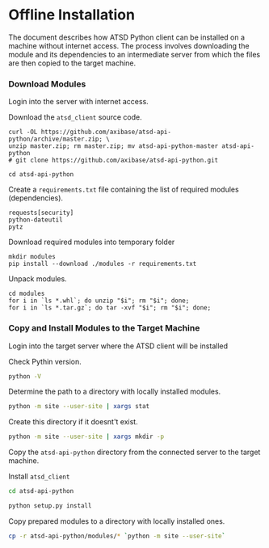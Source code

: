 # Offline Installation

The document describes how ATSD Python client can be installed on a machine without internet access. The process involves downloading the module and its dependencies to an intermediate server from which the files are then copied to the target machine.

### Download Modules

Login into the server with internet access.

Download the `atsd_client` source code.

```
curl -OL https://github.com/axibase/atsd-api-python/archive/master.zip; \
unzip master.zip; rm master.zip; mv atsd-api-python-master atsd-api-python
# git clone https://github.com/axibase/atsd-api-python.git
```

```
cd atsd-api-python
```

Create a `requirements.txt` file containing the list of required modules (dependencies).

```
requests[security]
python-dateutil
pytz
```

Download required modules into temporary folder

```
mkdir modules
pip install --download ./modules -r requirements.txt
```

Unpack modules.

```
cd modules
for i in `ls *.whl`; do unzip "$i"; rm "$i"; done;
for i in `ls *.tar.gz`; do tar -xvf "$i"; rm "$i"; done;
```

### Copy and Install Modules to the Target Machine

Login into the target server where the ATSD client will be installed

Check Pythin version.

```sh
python -V
```

Determine the path to a directory with locally installed modules.

```sh
python -m site --user-site | xargs stat
```

Create this directory if it doesnt't exist.

```sh
python -m site --user-site | xargs mkdir -p
```

Copy the `atsd-api-python` directory from the connected server to the target machine.

Install `atsd_client`

```sh
cd atsd-api-python
```

```sh
python setup.py install
```

Copy prepared modules to a directory with locally installed ones.

```sh
cp -r atsd-api-python/modules/* `python -m site --user-site`
```